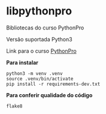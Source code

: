 # libpythonpro
Bibliotecas do curso PythonPro

Versão suportada Python3

Link para o curso [PythonPro](https://www.python.pro.br)

**Para instalar**
```console
python3 -m venv .venv
source .venv/bin/activate
pip install -r requirements-dev.txt 
```
**Para conferir qualidade do código**
```console
flake8
````
